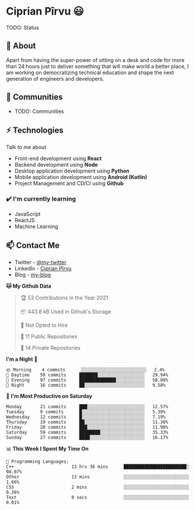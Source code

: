 # Ciprian Pîrvu 😃

TODO: Status

## 🧐 About

Apart from having the super-power of sitting on a desk and code for more than 24 hours just to deliver something that will make world a better place, I am working on democratizing technical education and shape the next generation of engineers and developers.

## 👯 Communities

-   TODO: Communities

## ⚡ Technologies

Talk to me about

-   Front-end development using **React**
-   Backend development using **Node**
-   Desktop application development using **Python**
-   Mobile application development using **Android (Kotlin)**
-   Project Management and CD/CI using **Github**

### ✔️ I'm currently learning

-   JavaScript
-   ReactJS
-   Machine Learning

## 📫 Contact Me

-   Twitter - [@my-twitter]()
-   LinkedIn - [Ciprian Pîrvu](https://www.linkedin.com/in/p%C3%AErvu-ciprian-cristian-4415991b1/)
-   Blog - [my-blog]()

<!--START_SECTION:waka-->
**🐱 My Github Data** 

> 🏆 53 Contributions in the Year 2021
 > 
> 📦 443.8 kB Used in Github's Storage 
 > 
> 🚫 Not Opted to Hire
 > 
> 📜 11 Public Repositories 
 > 
> 🔑 14 Private Repositories  
 > 
**I'm a Night 🦉** 

```text
🌞 Morning    4 commits      ░░░░░░░░░░░░░░░░░░░░░░░░░   2.4% 
🌆 Daytime    50 commits     ███████░░░░░░░░░░░░░░░░░░   29.94% 
🌃 Evening    97 commits     ██████████████░░░░░░░░░░░   58.08% 
🌙 Night      16 commits     ██░░░░░░░░░░░░░░░░░░░░░░░   9.58%

```
📅 **I'm Most Productive on Saturday** 

```text
Monday       21 commits     ███░░░░░░░░░░░░░░░░░░░░░░   12.57% 
Tuesday      9 commits      █░░░░░░░░░░░░░░░░░░░░░░░░   5.39% 
Wednesday    12 commits     █░░░░░░░░░░░░░░░░░░░░░░░░   7.19% 
Thursday     19 commits     ██░░░░░░░░░░░░░░░░░░░░░░░   11.38% 
Friday       20 commits     ███░░░░░░░░░░░░░░░░░░░░░░   11.98% 
Saturday     59 commits     ████████░░░░░░░░░░░░░░░░░   35.33% 
Sunday       27 commits     ████░░░░░░░░░░░░░░░░░░░░░   16.17%

```


📊 **This Week I Spent My Time On** 

```text
💬 Programming Languages: 
C++                      13 hrs 36 mins      ████████████████████████░   98.07% 
Other                    13 mins             ░░░░░░░░░░░░░░░░░░░░░░░░░   1.66% 
CSS                      2 mins              ░░░░░░░░░░░░░░░░░░░░░░░░░   0.26% 
Text                     0 secs              ░░░░░░░░░░░░░░░░░░░░░░░░░   0.01%

```


<!--END_SECTION:waka-->

